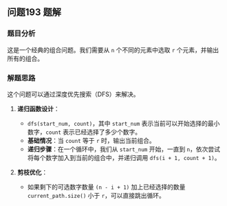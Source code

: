 ## 问题193 题解

### 题目分析

这是一个经典的组合问题。我们需要从 `n` 个不同的元素中选取 `r` 个元素，并输出所有的组合。

### 解题思路

这个问题可以通过深度优先搜索（DFS）来解决。

1.  **递归函数设计**：
    -   `dfs(start_num, count)`，其中 `start_num` 表示当前可以开始选择的最小数字，`count` 表示已经选择了多少个数字。
    -   **基础情况**：当 `count` 等于 `r` 时，输出当前组合。
    -   **递归步骤**：在一个循环中，我们从 `start_num` 开始，一直到 `n`，依次尝试将每个数字加入到当前的组合中，并递归调用 `dfs(i + 1, count + 1)`。

2.  **剪枝优化**：
    -   如果剩下的可选数字数量 `(n - i + 1)` 加上已经选择的数量 `current_path.size()` 小于 `r`，可以直接跳出循环。
